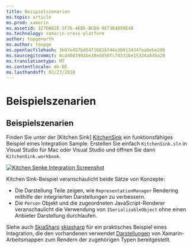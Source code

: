 ```yaml
---
title: Beispielszenarien
ms.topic: article
ms.prod: xamarin
ms.assetid: 327DAD2E-1F76-4EB5-BCD0-9E7384D99E48
ms.technology: xamarin-cross-platform
author: topgenorth
ms.author: toopge
ms.openlocfilehash: 3b07e457bd54f16826f44a3b913434fea6ebe20b
ms.sourcegitcommit: 6cd40d190abe38edd50fc74331be15324a845a28
ms.translationtype: MT
ms.contentlocale: de-DE
ms.lasthandoff: 02/27/2018
---
```

# <a name="sample-integrations"></a>Beispielszenarien

## <a name="sample-integrations"></a>Beispielszenarien

Finden Sie unter der [Kitchen Sink] [ KitchenSink] ein funktionsfähiges Beispiel eines Integration Sample. Erstellen Sie einfach `KitchenSink.sln` in Visual Studio für Mac oder Visual Studio und öffnen Sie dann `KitchenSink.workbook`.

[![Kitchen Senke Integration Screenshot](samples-images/kitchensinkintegrationscreenshot.png)](samples-images/kitchensinkintegrationscreenshot.png)

Kitchen Sink-Beispiel veranschaulicht beide Sätze von Konzepte:

* Die Darstellung Teile zeigen, wie `RepresentationManager` Rendering mithilfe der integrierten Darstellungen zu verbessern.
* Die `Person` Objekt und die zugeordneten JavaScript-Renderer veranschaulicht die Verwendung von `ISerializableObject` ohne einen Anbieter Darstellung durchlaufen.

Siehe auch [SkiaSharp] [ skiasharp] für ein praktisches Beispiel eines Integration, die den vorhandenen verwendet [Darstellungen](~/tools/workbooks/sdk/representations.md) von Xamarin-Arbeitsmappen zum Rendern der zugehörigen Typen bereitgestellt.

[KitchenSink]: https://github.com/xamarin/Workbooks/tree/master/SDK/Samples/KitchenSink
[skiasharp]: https://github.com/mono/SkiaSharp/tree/master/source/SkiaSharp.Workbooks